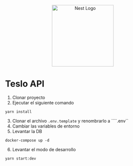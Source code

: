 <p align="center">
  <a href="http://nestjs.com/" target="blank"><img src="https://nestjs.com/img/logo-small.svg" width="200" alt="Nest Logo" /></a>
</p>


# Teslo API

1. Clonar proyecto
2. Ejecutar el siguiente comando
```
yarn install
```
3. Clonar el archivo ```.env.template``` y renombrarlo a ````.env`` 
4. Cambiar las variables de entorno
5. Levantar la DB
```
docker-compose up -d
```
6. Levantar el modo de desarrollo
```
yarn start:dev
``` 
